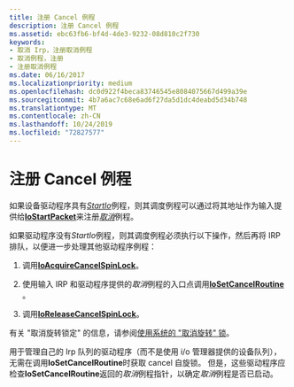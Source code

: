 ```yaml
---
title: 注册 Cancel 例程
description: 注册 Cancel 例程
ms.assetid: ebc63fb6-bf4d-4de3-9232-08d810c2f730
keywords:
- 取消 Irp，注册取消例程
- 取消例程，注册
- 注册取消例程
ms.date: 06/16/2017
ms.localizationpriority: medium
ms.openlocfilehash: dc0d922f4beca83746545e8084075667d499a39e
ms.sourcegitcommit: 4b7a6ac7c68e6ad6f27da5d1dc4deabd5d34b748
ms.translationtype: MT
ms.contentlocale: zh-CN
ms.lasthandoff: 10/24/2019
ms.locfileid: "72827577"
---
```

# <a name="registering-a-cancel-routine"></a>注册 Cancel 例程





如果设备驱动程序具有[*StartIo*](https://docs.microsoft.com/windows-hardware/drivers/ddi/wdm/nc-wdm-driver_startio)例程，则其调度例程可以通过将其地址作为输入提供给[**IoStartPacket**](https://docs.microsoft.com/windows-hardware/drivers/ddi/ntifs/nf-ntifs-iostartpacket)来注册[*取消*](https://docs.microsoft.com/windows-hardware/drivers/ddi/wdm/nc-wdm-driver_cancel)例程。

如果驱动程序没有*StartIo*例程，则其调度例程必须执行以下操作，然后再将 IRP 排队，以便进一步处理其他驱动程序例程：

1.  调用[**IoAcquireCancelSpinLock**](https://docs.microsoft.com/previous-versions/windows/hardware/drivers/ff548196(v=vs.85))。

2.  使用输入 IRP 和驱动程序提供的*取消*例程的入口点调用[**IoSetCancelRoutine**](https://docs.microsoft.com/windows-hardware/drivers/ddi/wdm/nf-wdm-iosetcancelroutine) 。

3.  调用[**IoReleaseCancelSpinLock**](https://docs.microsoft.com/previous-versions/windows/hardware/drivers/ff549550(v=vs.85))。

有关 "取消旋转锁定" 的信息，请参阅[使用系统的 "取消旋转" 锁](using-the-system-s-cancel-spin-lock.md)。

用于管理自己的 Irp 队列的驱动程序（而不是使用 i/o 管理器提供的设备队列），无需在调用**IoSetCancelRoutine**时获取 cancel 自旋锁。 但是，这些驱动程序应检查**IoSetCancelRoutine**返回的*取消*例程指针，以确定*取消*例程是否已启动。

 

 




